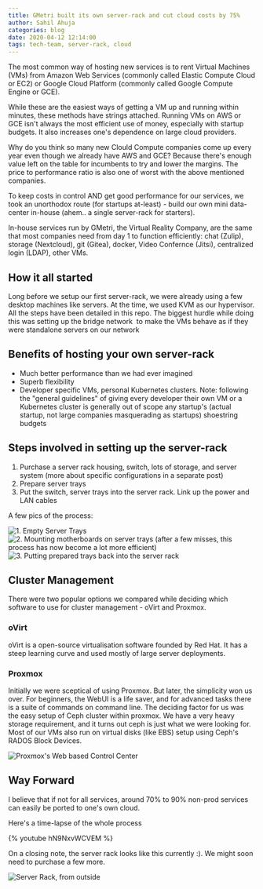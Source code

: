 ```yaml
---
title: GMetri built its own server-rack and cut cloud costs by 75%
author: Sahil Ahuja
categories: blog
date: 2020-04-12 12:14:00
tags: tech-team, server-rack, cloud
---
```


The most common way of hosting new services is to rent Virtual Machines (VMs) from Amazon Web Services (commonly called Elastic Compute Cloud or EC2) or Google Cloud Platform (commonly called Google Compute Engine or GCE).

While these are the easiest ways of getting a VM up and running within minutes, these methods have strings attached. Running VMs on AWS or GCE isn't always the most efficient use of money, especially with startup budgets. It also increases one's dependence on large cloud providers.

Why do you think so many new Clould Compute companies come up every year even though we already have AWS and GCE? Because there's enough value left on the table for incumbents to try and lower the margins. The price to performance ratio is also one of worst with the above mentioned companies.

To keep costs in control AND get good performance for our services, we took an unorthodox route (for startups at-least) - build our own mini data-center in-house (ahem.. a single server-rack for starters).

In-house services run by GMetri, the Virtual Reality Company, are the same that most companies need from day 1 to function efficiently: chat (Zulip), storage (Nextcloud), git (Gitea), docker, Video Confernce (Jitsi), centralized login (LDAP), other VMs.

## How it all started

Long before we setup our first server-rack, we were already using a few desktop machines like servers. At the time, we used KVM as our hypervisor. All the steps have been detailed in this repo. The biggest hurdle while doing this was setting up the bridge network  to make the VMs behave as if they were standalone servers on our network


## Benefits of hosting your own server-rack

* Much better performance than we had ever imagined
* Superb flexibility
* Developer specific VMs, personal Kubernetes clusters. Note: following the "general guidelines" of giving every developer their own VM or a Kubernetes cluster is generally out of scope any startup's (actual startup, not large companies masquerading as startups) shoestring budgets

## Steps involved in setting up the server-rack

1. Purchase a server rack housing, switch, lots of storage, and server system (more about specific configurations in a separate post)
2. Prepare server trays
3. Put the switch, server trays into the server rack. Link up the power and LAN cables

A few pics of the process:

![1. Empty Server Trays](/images/2020/empty_server_trays.jpg)
![2. Mounting motherboards on server trays (after a few misses, this process has now become a lot more efficient)](/images/2020/mounting_motherboards.jpg)
![3. Putting prepared trays back into the server rack](/images/2020/server-rack-tray-with-motherboards.jpg)

## Cluster Management

There were two popular options we compared while deciding which software to use for cluster management - oVirt and Proxmox.

### oVirt

oVirt is a open-source virtualisation software founded by Red Hat. It has a steep learning curve and used mostly of large server deployments.

### Proxmox

Initially we were sceptical of using Proxmox. But later, the simplicity won us over. For beginners, the WebUI is a life saver, and for advanced tasks there is a suite of commands on command line. The deciding factor for us was the easy setup of Ceph cluster within proxmox. We have a very heavy storage requirement, and it turns out ceph is just what we were looking for. Most of our VMs also run on virtual disks (like EBS) setup using Ceph's RADOS Block Devices.

![Proxmox's Web based Control Center](/images/2020/proxmox.jpg)

## Way Forward

I believe that if not for all services, around 70% to 90% non-prod services can easily be ported to one's own cloud.

Here's a time-lapse of the whole process

{% youtube hN9NxvWCVEM %}

On a closing note, the server rack looks like this currently :). We might soon need to purchase a few more.

![Server Rack, from outside](/images/2020/server_rack_from_outside.jpg)
